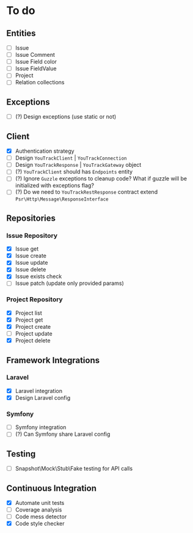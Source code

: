# To do

## Entities

- [ ] Issue
- [ ] Issue Comment
- [ ] Issue Field color
- [ ] Issue FieldValue
- [ ] Project
- [ ] Relation collections

## Exceptions

- [ ] (?) Design exceptions (use static or not)

## Client

- [x] Authentication strategy
- [ ] Design `YouTrackClient` | `YouTrackConnection`
- [ ] Design `YouTrackResponse` | `YouTrackGateway` object
- [ ] (?) `YouTrackClient` should has `Endpoints` entity
- [ ] (?) Ignore `Guzzle` exceptions to cleanup code? What if guzzle will be initialized with exceptions flag?
- [ ] (?) Do we need to `YouTrackRestResponse` contract extend `Psr\Http\Message\ResponseInterface`

## Repositories

### Issue Repository

- [x] Issue get
- [x] Issue create
- [x] Issue update
- [x] Issue delete
- [x] Issue exists check
- [ ] Issue patch (update only provided params)

### Project Repository

- [x] Project list
- [x] Project get
- [x] Project create
- [ ] Project update
- [x] Project delete

## Framework Integrations

### Laravel

- [x] Laravel integration
- [x] Design Laravel config

### Symfony

- [ ] Symfony integration
- [ ] (?) Can Symfony share Laravel config

## Testing

- [ ] Snapshot\Mock\Stub\Fake testing for API calls

## Continuous Integration

- [x] Automate unit tests
- [ ] Coverage analysis
- [ ] Code mess detector
- [x] Code style checker
